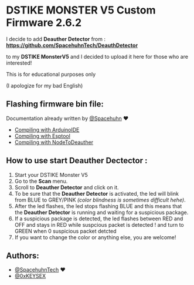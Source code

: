 # DSTIKE MONSTER V5 Custom Firmware 2.6.2

I decide to add **Deauther Detector** from : **https://github.com/SpacehuhnTech/DeauthDetector**

to my **DSTIKE MonsterV5** and I decided to upload it here for those who are interested! 

This is for educational purposes only 

(I apologize for my bad English)


## Flashing firmware bin file:
Documentation already written by [@Spacehuhn](https://github.com/SpacehuhnTech) ❤️
- [Compiling with ArduinoIDE](https://github.com/SpacehuhnTech/esp8266_deauther/wiki/Installation#compiling-using-arduino-ide) 
- [Compiling with Esptool](https://github.com/SpacehuhnTech/esp8266_deauther/wiki/Installation#esptool) 
- [Compiling with NodeToDeauther](https://github.com/SpacehuhnTech/esp8266_deauther/wiki/Installation#node2deauther) 

## How to use start Deauther Dectector : 

1) Start your DSTIKE Monster V5
2) Go to the **Scan** menu.
3) Scroll to **Deauther Detector** and click on it.
4) To be sure that the **Deauther Detector** is activated, the led will blink from BLUE to GREY/PINK *(color blindness is sometimes difficult hehe)*.
5) After the led flashes, the led stops flashing BLUE and this means that the **Deauther Detector** is running and waiting for a suspicious package.
6) If a suspicious package is detected, the led flashes between RED and OFF and stays in RED while suspcious packet is detected ! and turn to GREEN when 0 suspicious packet detcted
7) If you want to change the color or anything else, you are welcome!

## Authors:

- [@SpacehuhnTech](https://github.com/SpacehuhnTech) ❤️
- [@0xKEYSEX](https://github.com/0xKEYSEX) 
